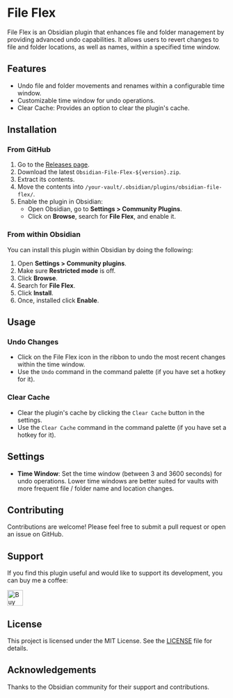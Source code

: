 # File Flex

File Flex is an Obsidian plugin that enhances file and folder management by providing advanced undo capabilities. It allows users to revert changes to file and folder locations, as well as names, within a specified time window.

## Features

- Undo file and folder movements and renames within a configurable time window.
- Customizable time window for undo operations.
- Clear Cache: Provides an option to clear the plugin's cache.

## Installation

### From GitHub

1. Go to the [Releases page](https://github.com/19msb/obsidian-file-flex/releases).
2. Download the latest `Obsidian-File-Flex-${version}.zip`.
3. Extract its contents.
4. Move the contents into `/your-vault/.obsidian/plugins/obsidian-file-flex/`.
5. Enable the plugin in Obsidian:
   - Open Obsidian, go to **Settings > Community Plugins**.
   - Click on **Browse**, search for **File Flex**, and enable it.

### From within Obsidian

You can install this plugin within Obsidian by doing the following:

1. Open **Settings > Community plugins**.
2. Make sure **Restricted mode** is off.
3. Click **Browse**.
4. Search for **File Flex**.
5. Click **Install**.
6. Once, installed click **Enable**.

## Usage

### Undo Changes

- Click on the File Flex icon in the ribbon to undo the most recent changes within the time window.
- Use the `Undo` command in the command palette (if you have set a hotkey for it).

### Clear Cache

- Clear the plugin's cache by clicking the `Clear Cache` button in the settings.
- Use the `Clear Cache` command in the command palette (if you have set a hotkey for it).

## Settings

- **Time Window**: Set the time window (between 3 and 3600 seconds) for undo operations. Lower time windows are better suited for vaults with more frequent file / folder name and location changes.

## Contributing

Contributions are welcome! Please feel free to submit a pull request or open an issue on GitHub.

## Support

If you find this plugin useful and would like to support its development, you can buy me a coffee:

<a href='https://ko-fi.com/I2I2ZHYPA' target='_blank'><img height='36' style='border:0px;height:36px;' src='https://storage.ko-fi.com/cdn/kofi2.png?v=3' border='0' alt='Buy Me a Coffee at ko-fi.com' /></a>

## License

This project is licensed under the MIT License. See the [LICENSE](LICENSE) file for details.

## Acknowledgements

Thanks to the Obsidian community for their support and contributions.
